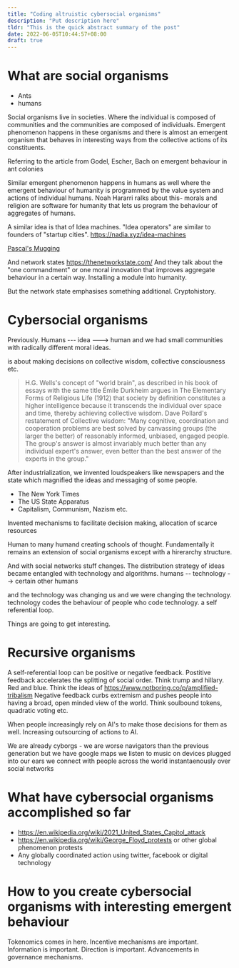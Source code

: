 ```yaml
---
title: "Coding altruistic cybersocial organisms"
description: "Put description here"
tldr: "This is the quick abstract summary of the post"
date: 2022-06-05T10:44:57+08:00
draft: true
---
```


# What are social organisms

- Ants
- humans

Social organisms live in societies. Where the individual is composed of communities and the communities are composed of individuals.
Emergent phenomenon happens in these organisms and there is almost an emergent organism that behaves in interesting ways from the collective actions of its
constituents.

Referring to the article from Godel, Escher, Bach on emergent behaviour in ant colonies

Similar emergent phenomenon happens in humans as well where the emergent behaviour of humanity is programmed by the value system and actions of individual humans. Noah Hararri ralks about this- morals and religion are software for humanity that lets us program the behaviour of aggregates of humans.

A similar idea is that of Idea machines. "Idea operators" are similar to founders of "startup cities".
https://nadia.xyz/idea-machines

[Pascal's Mugging](https://patrickjuli.us/2019/11/10/pascals-mugging/)

And network states
https://thenetworkstate.com/
And they talk about the "one commandment" or one moral innovation that improves aggregate behaviour in a certain way. Installing a module into humanity.

But the network state emphasises something additional. Cryptohistory.

# Cybersocial organisms

Previously. Humans --- idea ---> human and we had small communities with radically different moral ideas.

is about making decisions on collective wisdom, collective consciousness etc.

> H.G. Wells's concept of "world brain", as described in his book of essays with the same title
> Émile Durkheim argues in The Elementary Forms of Religious Life (1912) that society by definition constitutes a higher intelligence because it transcends the individual over space and time, thereby achieving collective wisdom.
> Dave Pollard's restatement of Collective wisdom: "Many cognitive, coordination and cooperation problems are best solved by canvassing groups (the larger the better) of reasonably informed, unbiased, engaged people. The group's answer is almost invariably much better than any individual expert's answer, even better than the best answer of the experts in the group."

After industrialization, we invented loudspeakers like newspapers and the state which magnified the ideas and messaging of some people.

- The New York Times
- The US State Apparatus
- Capitalism, Communism, Nazism etc.

Invented mechanisms to facilitate decision making, allocation of scarce resources

Human to many humand creating schools of thought. Fundamentally it remains an extension of social organisms except with a hirerarchy structure.

And with social networks stuff changes. The distribution strategy of ideas became entangled with technology and algorithms. humans -- technology --> certain other humans

and the technology was changing us and we were changing the technology. technology codes the behaviour of people who code technology. a self referential loop.

Things are going to get interesting.

# Recursive organisms

A self-referential loop can be positive or negative feedback. Postitive feedback accelerates the splitting of social order. Think trump and hillary. Red and blue. Think the ideas of https://www.notboring.co/p/amplified-tribalism Negative feedback curbs extremism and pushes people into having a broad, open minded view of the world. Think soulbound tokens, quadratic voting etc.

When people increasingly rely on AI's to make those decisions for them as well. Increasing outsourcing of actions to AI.

We are already cyborgs - we are worse navigators than the previous generation but we have google maps
we listen to music on devices plugged into our ears
we connect with people across the world instantaenously over social networks

# What have cybersocial organisms accomplished so far

- https://en.wikipedia.org/wiki/2021_United_States_Capitol_attack
- https://en.wikipedia.org/wiki/George_Floyd_protests or other global phenomenon protests
- Any globally coordinated action using twitter, facebook or digital technology

# How to you create cybersocial organisms with interesting emergent behaviour

Tokenomics comes in here.
Incentive mechanisms are important.
Information is important.
Direction is important.
Advancements in governance mechanisms.
